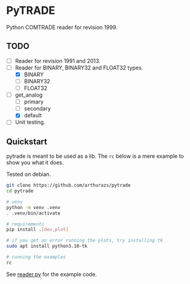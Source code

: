 # PyTRADE

Python COMTRADE reader for revision 1999.

## TODO

- [ ] Reader for revision 1991 and 2013.
- [ ] Reader for BINARY, BINARY32 and FLOAT32 types.
  - [x] BINARY
  - [ ] BINARY32
  - [ ] FLOAT32
- [ ] get_analog
  - [ ] primary
  - [ ] secondary
  - [x] default
- [ ] Unit testing.

## Quickstart

pytrade is meant to be used as a lib. The `rc` below is a mere example to show you what it does.

Tested on debian.

```bash
git clone https://github.com/arthurazs/pytrade
cd pytrade

# venv
python -m venv .venv
. .venv/bin/activate

# requirements
pip install .[dev,plot]

# if you get an error running the plots, try installing tk
sudo apt install python3.10-tk

# running the examples
rc
```

See [reader.py](pytrade/reader.py) for the example code.
